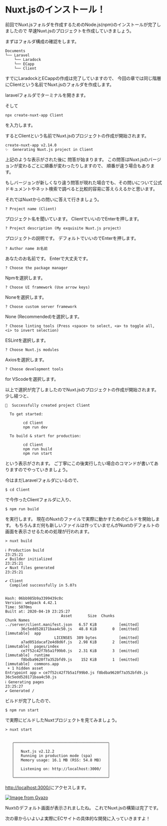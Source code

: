 # Nuxt.jsのインストール！

前回でNuxt.jsフォルダを作成するためのNode.js(npm)のインストールが完了しましたので
早速Nuxt.jsのプロジェクトを作成していきましょう。

まずはフォルダ構成の確認をします。

```
Documents
└── Laravel
    └── Laradock
    └── ECapp
    └── Client
```

すでにLaradockとECappの作成は完了していますので、
今回の章では同じ階層にClientという名前でNuxt.jsのフォルダを作成します。

laravelフォルダでターミナルを開きます。

そして

```
npx create-nuxt-app Client
```

を入力します。

するとClientという名前でNuxt.jsのプロジェクトの作成が開始されます。

```
create-nuxt-app v2.14.0
✨  Generating Nuxt.js project in Client
```
上記のような表示がされた後に
問答が始まります。
この問答はNuxt.jsのバージョンが変わるごとに順番が変わったりしますので、
順番が違う場合もあります。

もしバージョンが新しくなり違う問答が現れた場合でも、その問いについて公式ドキュメントやネット検索で調べると比較的容易に答えらえるかと思います。

それではNuxtからの問いに答えて行きましょう。

```
? Project name (Client) 
```
プロジェクト名を聞いています。
ClientでいいのでEnterを押します。


```
? Project description (My exquisite Nuxt.js project) 
```
プロジェクトの説明です。
デフォルトでいいのでEnterを押します。

```
? Author name お名前
```

あなたのお名前です。
Enterで大丈夫です。

```
? Choose the package manager 
```
Npmを選択します。

```
? Choose UI framework (Use arrow keys)
```
Noneを選択します。

```
? Choose custom server framework
```

 None (Recommended)を選択します。

```
? Choose linting tools (Press <space> to select, <a> to toggle all, <i> to invert selection)
```
ESLintを選択します。

```
? Choose Nuxt.js modules
``` 
Axiosを選択します。

```
? Choose development tools 
```
for VScodeを選択します。


以上で選択が完了しましたのでNuxt.jsのプロジェクトの作成が開始されます。
少し経つと、

```
🎉  Successfully created project Client

  To get started:

        cd Client
        npm run dev

  To build & start for production:

        cd Client
        npm run build
        npm run start
```

という表示がされます。
ご丁寧にこの後実行したい場合のコマンドが書いてありますのでやっていきましょう。

今はまだLaravelフォルダにいるので、

```
$ cd Client
``` 
で今作ったClientフォルダに入り、

```
$ npm run build
``` 
を実行します。
現在のNuxtのファイルで実際に動かすためのビルドを開始します。
もちろんまだ何も新しいファイルは作っていませんがNuxtのデフォルトの画面を表示させるための処理が行われます。

```
> nuxt build

ℹ Production build                                                                      23:25:21
✔ Builder initialized                                                                   23:25:21
✔ Nuxt files generated                                                                  23:25:21

✔ Client
  Compiled successfully in 5.07s


Hash: 06bb985b9a3399439c0c
Version: webpack 4.42.1
Time: 5070ms
Built at: 2020-04-19 23:25:27
                         Asset       Size  Chunks                         Chunk Names
../server/client.manifest.json   6.57 KiB          [emitted]              
       36c5edd528171baa4c50.js   48.8 KiB       0  [emitted] [immutable]  app
                      LICENSES  389 bytes          [emitted]              
       a7ad051dacaf2e4d8d6f.js   2.98 KiB       2  [emitted] [immutable]  pages/index
       ce7f52c42f7b5a1f99b0.js   2.31 KiB       3  [emitted] [immutable]  runtime
       f8bdba9620f7a352bfd9.js    152 KiB       1  [emitted] [immutable]  commons.app
 + 1 hidden asset
Entrypoint app = ce7f52c42f7b5a1f99b0.js f8bdba9620f7a352bfd9.js 36c5edd528171baa4c50.js
ℹ Generating pages                                                                      23:25:27
✔ Generated /       
```
ビルドが完了したので、

```
$ npm run start
```
で実際にビルドしたNuxtプロジェクトを見てみましょう。

```
> nuxt start


   ╭──────────────────────────────────────────╮
   │                                          │
   │   Nuxt.js v2.12.2                        │
   │   Running in production mode (spa)       │
   │   Memory usage: 16.1 MB (RSS: 54.8 MB)   │
   │                                          │
   │   Listening on: http://localhost:3000/   │
   │                                          │
   ╰──────────────────────────────────────────╯

```

[http://localhost:3000/](http://localhost:3000/)にアクセスします。



[![Image from Gyazo](https://i.gyazo.com/8fd8ad61501c4c9401f2d28473ebd3e0.png)](https://gyazo.com/8fd8ad61501c4c9401f2d28473ebd3e0)


Nuxtのデフォルト画面が表示されましたね。
これでNuxt.jsの構築は完了です。

次の章からいよいよ実際にECサイトの具体的な開発に入っていきますよ！
